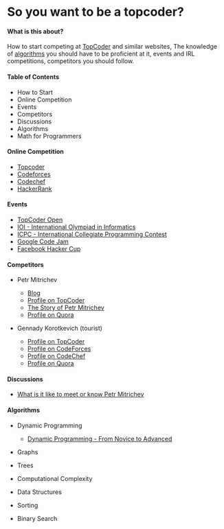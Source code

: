 # So you want to be a topcoder?

#### What is this about?
How to start competing at [TopCoder](https://www.topcoder.com) and similar websites,
The knowledge of [algorithms](https://www.topcoder.com/community/data-science/data-science-tutorials/the-importance-of-algorithms/) you should have to be proficient at it, events and
IRL competitions, competitors you should follow.

#### Table of Contents
- How to Start
- Online Competition
- Events
- Competitors
- Discussions
- Algorithms
- Math for Programmers
#### Online Competition
- [Topcoder](https://www.topcoder.com/)
- [Codeforces](http://codeforces.com/)
- [Codechef](https://www.codechef.com/)
- [HackerRank](https://www.hackerrank.com/)

#### Events
- [TopCoder Open](http://tco15.topcoder.com/)
- [IOI - International Olympiad in Informatics](http://www.ioinformatics.org/index.shtml)
- [ICPC - International Collegiate Programming Contest](https://icpc.baylor.edu/)
- [Google Code Jam](https://code.google.com/codejam)
- [Facebook Hacker Cup](https://www.facebook.com/hackercup/)

#### Competitors
- Petr Mitrichev
	- [Blog](http://petr-mitrichev.blogspot.com/)
	- [Profile on TopCoder](https://www.topcoder.com/members/Petr/)
	- [The Story of Petr Mitrichev](https://community.topcoder.com/tc?module=Static&d1=features&d2=070805)
	- [Profile on Quora](https://www.quora.com/topic/Petr-Mitrichev)

- Gennady Korotkevich (tourist)
	- [Profile on TopCoder](https://www.topcoder.com/members/tourist/)
	- [Profile on CodeForces](http://codeforces.com/profile/tourist)	
	- [Profile on CodeChef](https://www.codechef.com/users/gennady.korotkevich)
	- [Profile on Quora](https://www.quora.com/topic/Gennady-Korotkevich)

#### Discussions
- [What is it like to meet or know Petr Mitrichev](https://www.quora.com/What-it-is-like-to-meet-or-know-Petr-Mitrichev)

#### Algorithms
- Dynamic Programming
	- [Dynamic Programming - From Novice to Advanced](https://www.topcoder.com/community/data-science/data-science-tutorials/dynamic-programming-from-novice-to-advanced/)

- Graphs
- Trees
- Computational Complexity
- Data Structures
- Sorting
- Binary Search
